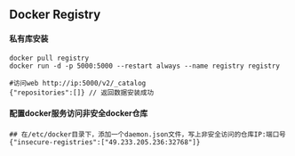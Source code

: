 ## Docker Registry

#### 私有库安装
```
docker pull registry
docker run -d -p 5000:5000 --restart always --name registry registry

#访问web http://ip:5000/v2/_catalog
{"repositories":[]} // 返回数据安装成功
```

#### 配置docker服务访问非安全docker仓库
```
## 在/etc/docker目录下，添加一个daemon.json文件，写上非安全访问的仓库IP:端口号
{"insecure-registries":["49.233.205.236:32768"]}
```

